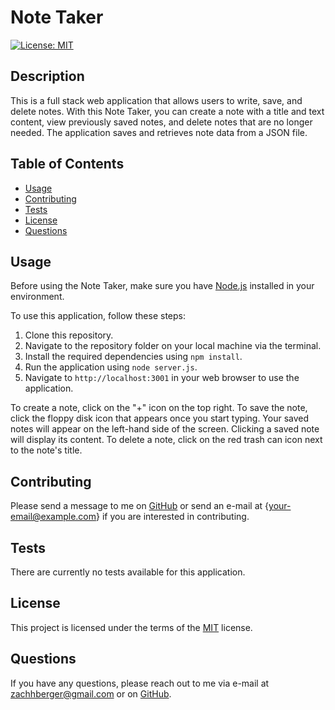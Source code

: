 # Note Taker

[![License: MIT](https://img.shields.io/badge/License-MIT-yellow.svg)](https://opensource.org/licenses/MIT)

## Description 
This is a full stack web application that allows users to write, save, and delete notes. With this Note Taker, you can create a note with a title and text content, view previously saved notes, and delete notes that are no longer needed. The application saves and retrieves note data from a JSON file.

## Table of Contents 
- [Usage](#usage)
- [Contributing](#contributing)
- [Tests](#tests)
- [License](#license)
- [Questions](#questions)

## Usage
Before using the Note Taker, make sure you have [Node.js](https://nodejs.org/en/) installed in your environment.

To use this application, follow these steps:

1. Clone this repository.
2. Navigate to the repository folder on your local machine via the terminal.
3. Install the required dependencies using `npm install`.
4. Run the application using `node server.js`.
5. Navigate to `http://localhost:3001` in your web browser to use the application.

To create a note, click on the "+" icon on the top right. To save the note, click the floppy disk icon that appears once you start typing. Your saved notes will appear on the left-hand side of the screen. Clicking a saved note will display its content. To delete a note, click on the red trash can icon next to the note's title.

## Contributing 
Please send a message to me on [GitHub](www.github.com/{your-github-username}) or send an e-mail at {your-email@example.com} if you are interested in contributing.

## Tests
There are currently no tests available for this application. 

## License
This project is licensed under the terms of the [MIT](https://opensource.org/licenses/MIT) license.

## Questions
If you have any questions, please reach out to me via e-mail at zachhberger@gmail.com or on [GitHub](https://github.com/berman619).
